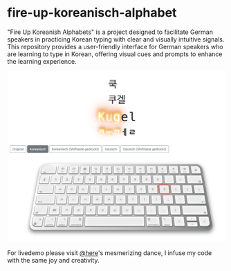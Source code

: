 # fire-up-koreanisch-alphabet
"Fire Up Koreanish Alphabets" is a project designed to facilitate German speakers in practicing Korean typing with clear and visually intuitive signals. This repository provides a user-friendly interface for German speakers who are learning to type in Korean, offering visual cues and prompts to enhance the learning experience. 

![Keyboard Screenshot](screenshots/fire-up-koreanish-alphabets.png)

For livedemo please visit [@here](https://techxxxy.github.io/fire-up-koreanisch-alphabet/)'s mesmerizing dance, I infuse my code with the same joy and creativity.

